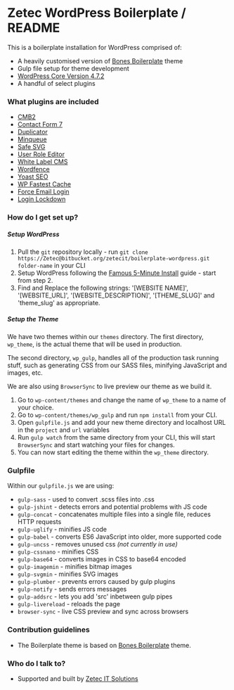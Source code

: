 # Zetec WordPress Boilerplate / README #

This is a boilerplate installation for WordPress comprised of:

* A heavily customised version of [Bones Boilerplate](http://themble.com/bones/) theme
* Gulp file setup for theme development
* [WordPress Core Version 4.7.2](https://wordpress.org/download/)
* A handful of select plugins


### What plugins are included ###

* [CMB2](https://github.com/WebDevStudios/CMB2)
* [Contact Form 7](https://contactform7.com/)
* [Duplicator](https://en-gb.wordpress.org/plugins/duplicator/)
* [Minqueue](https://wordpress.org/plugins-wp/minqueue/)
* [Safe SVG](https://en-gb.wordpress.org/plugins/safe-svg/)
* [User Role Editor](https://en-gb.wordpress.org/plugins/user-role-editor/)
* [White Label CMS](https://en-gb.wordpress.org/plugins/white-label-cms/)
* [Wordfence](https://www.wordfence.com/)
* [Yoast SEO](https://yoast.com/wordpress/plugins/seo/)
* [WP Fastest Cache](http://www.wpfastestcache.com/)
* [Force Email Login](https://wordpress.org/plugins/force-email-login/)
* [Login Lockdown](https://en-gb.wordpress.org/plugins/login-lockdown/)

### How do I get set up? ###

##### Setup WordPress #####

1. Pull the `git` repository locally - run `git clone https://Zetec@bitbucket.org/zetecit/boilerplate-wordpress.git folder-name` in your CLI
2. Setup WordPress following the [Famous 5-Minute Install](https://codex.wordpress.org/Installing_WordPress#Famous_5-Minute_Install) guide - start from step 2.
3. Find and Replace the following strings: '[WEBSITE NAME]', '[WEBSITE_URL]', '[WEBSITE_DESCRIPTION]', '[THEME_SLUG]' and 'theme_slug' as appropriate.

##### Setup the Theme #####

We have two themes within our `themes` directory. The first directory, `wp_theme`, is the actual theme that will be used in production.

The second directory, `wp_gulp`, handles all of the production task running stuff, such as generating CSS from our SASS files,
minifying JavaScript and images, etc.

We are also using `BrowserSync` to live preview our theme as we build it.

1. Go to `wp-content/themes` and change the name of `wp_theme` to a name of your choice.
2. Go to `wp-content/themes/wp_gulp` and run `npm install` from your CLI.
3. Open `gulpfile.js` and add your new theme directory and localhost URL in the `project` and `url` variables
4. Run `gulp watch` from the same directory from your CLI, this will start `BrowserSync` and start watching your files for changes.
5. You can now start editing the theme within the `wp_theme` directory.

### Gulpfile ###

Within our `gulpfile.js` we are using:

* `gulp-sass` - used to convert .scss files into .css
* `gulp-jshint` - detects errors and potential problems with JS code
* `gulp-concat` - concatenates multiple files into a single file, reduces HTTP requests
* `gulp-uglify` - minifies JS code
* `gulp-babel` - converts ES6 JavaScript into older, more supported code
* `gulp-uncss` - removes unused css *(not currently in use)*
* `gulp-cssnano` - minifies CSS
* `gulp-base64` - converts images in CSS to base64 encoded
* `gulp-imagemin` - minifies bitmap images
* `gulp-svgmin` - minifies SVG images
* `gulp-plumber` - prevents errors caused by gulp plugins
* `gulp-notify` - sends errors messages
* `gulp-addsrc` - lets you add 'src' inbetween gulp pipes
* `gulp-livereload` - reloads the page
* `browser-sync` - live CSS preview and sync across browsers

### Contribution guidelines ###

* The Boilerplate theme is based on [Bones Boilerplate](http://themble.com/bones/) theme.

### Who do I talk to? ###

* Supported and built by [Zetec IT Solutions](https://www.zetec-it.com)